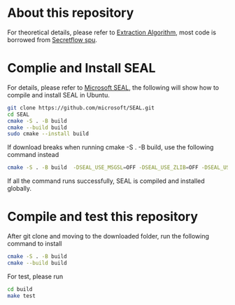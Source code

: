 # About this repository

For theoretical details, please refer to [Extraction Algorithm](https://eprint.iacr.org/2020/015.pdf), most code is borrowed from [Secretflow spu](https://github.com/secretflow/spu/tree/main/libspu/mpc/cheetah/rlwe).


# Complie and Install SEAL
For details, please refer to [Microsoft SEAL](https://github.com/microsoft/SEAL/tree/main), the following will show how to compile and install SEAL in Ubuntu.

```Bash
git clone https://github.com/microsoft/SEAL.git
cd SEAL
cmake -S . -B build
cmake --build build
sudo cmake --install build
```
If download breaks when running cmake -S . -B build, use the following command instead

```Bash
cmake -S . -B build  -DSEAL_USE_MSGSL=OFF -DSEAL_USE_ZLIB=OFF -DSEAL_USE_ZSTD=OFF
```

If all the command runs successfully, SEAL is compiled and installed globally.

# Compile and test this repository
After git clone and moving to the downloaded folder, run the following command to install

```bash
cmake -S . -B build
cmake --build build
```

For test, please run

```bash
cd build
make test
```